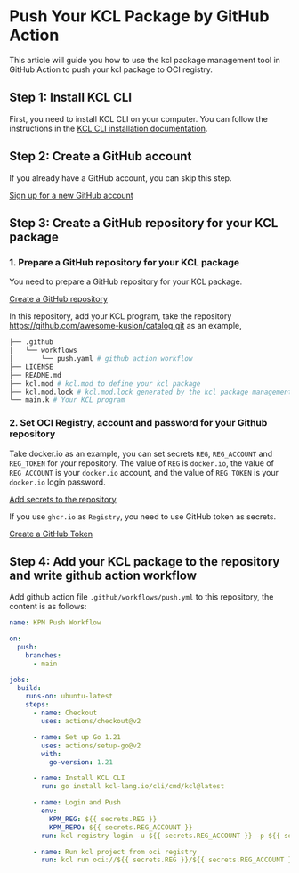# Push Your KCL Package by GitHub Action

This article will guide you how to use the kcl package management tool in GitHub Action to push your kcl package to OCI registry.

## Step 1: Install KCL CLI

First, you need to install KCL CLI on your computer. You can follow the instructions in the [KCL CLI installation documentation](https://kcl-lang.io/docs/user_docs/getting-started/install).

## Step 2: Create a GitHub account

If you already have a GitHub account, you can skip this step.

[Sign up for a new GitHub account](https://docs.github.com/en/get-started/signing-up-for-github/signing-up-for-a-new-github-account)

## Step 3: Create a GitHub repository for your KCL package

### 1. Prepare a GitHub repository for your KCL package

You need to prepare a GitHub repository for your KCL package.

[Create a GitHub repository](https://docs.github.com/en/get-started/quickstart/create-a-repo)

In this repository, add your KCL program, take the repository https://github.com/awesome-kusion/catalog.git as an example,

```bash
├── .github
│   └── workflows
│       └── push.yaml # github action workflow
├── LICENSE
├── README.md
├── kcl.mod # kcl.mod to define your kcl package
├── kcl.mod.lock # kcl.mod.lock generated by the kcl package management tool
└── main.k # Your KCL program
```

### 2. Set OCI Registry, account and password for your Github repository

Take docker.io as an example, you can set secrets `REG`, `REG_ACCOUNT` and `REG_TOKEN` for your repository. The value of `REG` is `docker.io`, the value of `REG_ACCOUNT` is your `docker.io` account, and the value of `REG_TOKEN` is your `docker.io` login password.

[Add secrets to the repository](https://docs.github.com/en/actions/security-guides/encrypted-secrets#creating-encrypted-secrets-for-a-repository)

If you use `ghcr.io` as `Registry`, you need to use GitHub token as secrets.

[Create a GitHub Token](https://docs.github.com/en/authentication/keeping-your-account-and-data-secure/creating-a-personal-access-token#personal-access-tokens-classic)

## Step 4: Add your KCL package to the repository and write github action workflow

Add github action file `.github/workflows/push.yml` to this repository, the content is as follows:

```yaml
name: KPM Push Workflow

on:
  push:
    branches:
      - main

jobs:
  build:
    runs-on: ubuntu-latest
    steps:
      - name: Checkout
        uses: actions/checkout@v2

      - name: Set up Go 1.21
        uses: actions/setup-go@v2
        with:
          go-version: 1.21

      - name: Install KCL CLI
        run: go install kcl-lang.io/cli/cmd/kcl@latest

      - name: Login and Push
        env:
          KPM_REG: ${{ secrets.REG }}
          KPM_REPO: ${{ secrets.REG_ACCOUNT }}
        run: kcl registry login -u ${{ secrets.REG_ACCOUNT }} -p ${{ secrets.REG_TOKEN }} ${{ secrets.REG }} && kcl mod push

      - name: Run kcl project from oci registry
        run: kcl run oci://${{ secrets.REG }}/${{ secrets.REG_ACCOUNT }}/catalog --tag 0.0.1
```
